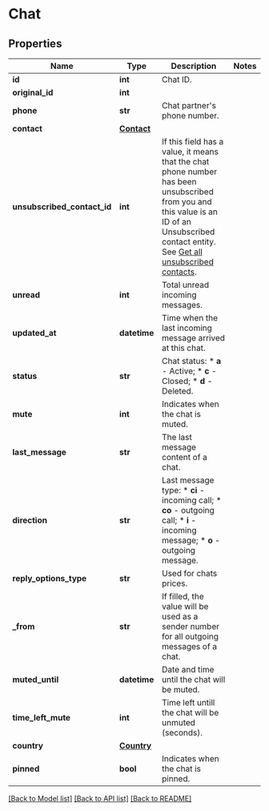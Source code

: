 # Chat

## Properties
Name | Type | Description | Notes
------------ | ------------- | ------------- | -------------
**id** | **int** | Chat ID. | 
**original_id** | **int** |  | 
**phone** | **str** | Chat partner&#39;s phone number. | 
**contact** | [**Contact**](Contact.md) |  | 
**unsubscribed_contact_id** | **int** | If this field has a value, it means that the chat phone number has been unsubscribed from you and this value is an ID of an Unsubscribed contact entity. See [Get all unsubscribed contacts](https://docs.textmagic.com/#operation/getUnsubscribers). | 
**unread** | **int** | Total unread incoming messages. | 
**updated_at** | **datetime** | Time when the last incoming message arrived at this chat. | 
**status** | **str** | Chat status:   * **a** - Active;   * **c** - Closed;   * **d** - Deleted.  | 
**mute** | **int** | Indicates when the chat is muted. | 
**last_message** | **str** | The last message content of a chat. | 
**direction** | **str** | Last message type: * **ci** - incoming call; * **co** - outgoing call; * **i** - incoming message; * **o** - outgoing message.  | 
**reply_options_type** | **str** | Used for chats prices. | 
**_from** | **str** | If filled, the value will be used as a sender number for all outgoing messages of a chat. | 
**muted_until** | **datetime** | Date and time until the chat will be muted. | 
**time_left_mute** | **int** | Time left untill the chat will be unmuted (seconds). | 
**country** | [**Country**](Country.md) |  | 
**pinned** | **bool** | Indicates when the chat is pinned. | 

[[Back to Model list]](../README.md#documentation-for-models) [[Back to API list]](../README.md#documentation-for-api-endpoints) [[Back to README]](../README.md)


